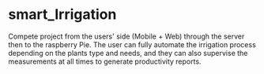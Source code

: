# smart_Irrigation
Compete project from the users' side (Mobile + Web) through the server then to the raspberry Pie. The user can fully automate the irrigation process depending on the plants type and needs, and they can also supervise the measurements at all times to generate productivity reports.
